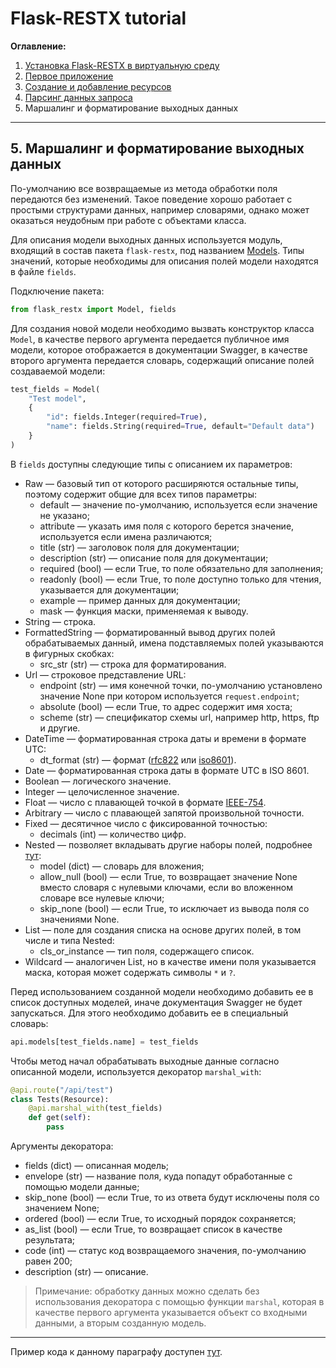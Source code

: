# Flask-RESTX tutorial

**Оглавление:**

1. [Установка Flask-RESTX в виртуальную среду](../01_virtual_environment/README.md)
2. [Первое приложение](../02_first_application/README.md)
3. [Создание и добавление ресурсов](../03_creating_resources/README.md)
4. [Парсинг данных запроса](../04_request_parsing/README.md)
5. Маршалинг и форматирование выходных данных

---

## 5. Маршалинг и форматирование выходных данных

По-умолчанию все возвращаемые из метода обработки поля 
передаются без изменений. Такое поведение хорошо работает 
с простыми структурами данных, например словарями, однако
может оказаться неудобным при работе с объектами класса.

Для описания модели выходных данных используется 
модуль, входящий в состав пакета `flask-restx`, под 
названием [Models](https://flask-restx.readthedocs.io/en/latest/api.html#models).
Типы значений, которые необходимы для описания полей 
модели находятся в файле `fields`.

Подключение пакета:
```python
from flask_restx import Model, fields
```

Для создания новой модели необходимо вызвать конструктор
класса `Model`, в качестве первого аргумента передается
публичное имя модели, которое отображается в документации 
Swagger, в качестве второго аргумента передается словарь, 
содержащий описание полей создаваемой модели:

```python
test_fields = Model(
    "Test model",
    {
        "id": fields.Integer(required=True),
        "name": fields.String(required=True, default="Default data")
    }
)
```

В `fields` доступны следующие типы с описанием их 
параметров:
* Raw — базовый тип от которого расширяются остальные 
  типы, поэтому содержит общие для всех типов параметры:
  * default — значение по-умолчанию, используется
    если значение не указано;
  * attribute — указать имя поля с которого берется 
    значение, используется если имена различаются;
  * title (str) — заголовок поля для документации;
  * description (str) — описание поля для документации;
  * required (bool) — если True, то поле обязательно
    для заполнения;
  * readonly (bool) — если True, то поле доступно 
    только для чтения, указывается для документации;
  * example — пример данных для документации;
  * mask — функция маски, применяемая к выводу.
* String — строка.
* FormattedString — форматированный вывод других полей
  обрабатываемых данный, имена подставляемых
  полей указываются в фигурных скобках:
  * src_str (str) — строка для форматирования.
* Url — строковое представление URL:
  * endpoint (str) — имя конечной точки, по-умолчанию
    установлено значение None при котором используется
    `request.endpoint`;
  * absolute (bool) — если True, то адрес содержит 
    имя хоста;
  * scheme (str) — спецификатор схемы url, 
    например http, https, ftp и другие.
* DateTime — форматированная строка даты и времени в 
  формате UTC:
  * dt_format (str) — формат ([rfc822](https://datatracker.ietf.org/doc/html/rfc822#section-5)
    или [iso8601](https://www.w3.org/TR/NOTE-datetime)). 
* Date — форматированная строка даты в формате 
  UTC в ISO 8601.
* Boolean — логического значение.
* Integer — целочисленное значение.
* Float — число с плавающей точкой в формате 
  [IEEE-754](https://datewiki.ru/wiki/IEEE_754).
* Arbitrary — число с плавающей запятой произвольной 
  точности.
* Fixed — десятичное число с фиксированной точностью:
  * decimals (int) — количество цифр.
* Nested — позволяет вкладывать другие наборы полей,
  подробнее [тут](https://flask-restplus.readthedocs.io/en/stable/marshalling.html#nested-field):
  * model (dict) — словарь для вложения; 
  * allow_null (bool) — если True, то возвращает значение
    None вместо словаря с нулевыми ключами, если во 
    вложенном словаре все нулевые ключи;
  * skip_none (bool) — если True, то исключает из вывода
  поля со значениями None.
* List — поле для создания списка на основе других 
  полей, в том числе и типа Nested:
  * cls_or_instance — тип поля, содержащего список.
* Wildcard — аналогичен List, но в качестве имени поля
  указывается маска, которая может содержать символы
  `*` и `?`.

Перед использованием созданной модели необходимо 
добавить ее в список доступных моделей, иначе 
документация Swagger не будет запускаться. Для этого 
необходимо добавить ее в специальный словарь:

```python
api.models[test_fields.name] = test_fields
```

Чтобы метод начал обрабатывать выходные данные согласно 
описанной модели, используется декоратор `marshal_with`:

```python
@api.route("/api/test")
class Tests(Resource): 
    @api.marshal_with(test_fields)
    def get(self):
        pass
```

Аргументы декоратора:
 * fields (dict) — описанная модель;
 * envelope (str) — название поля, куда попадут 
   обработанные с помощью модели данные;
 * skip_none (bool) — если True, то из ответа будут 
   исключены поля со значением None;
 * ordered (bool) — если True, то исходный порядок 
   сохраняется;
 * as_list (bool) — если True, то возвращает список в
   качестве результата;
 * code (int) — статус код возвращаемого значения,
   по-умолчанию равен 200;
 * description (str) — описание.

> Примечание: обработку данных можно сделать без 
> использования декоратора с помощью функции
> `marshal`, которая в качестве первого аргумента 
> указывается объект со входными данными, а вторым
> созданную модель.

---

Пример кода к данному параграфу доступен [тут](./main.py).

